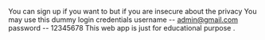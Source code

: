 You can sign up if you want to but if you are insecure about the privacy You may use this dummy login credentials
username -- admin@gmail.com
password -- 12345678
This web app is just for educational purpose . 
